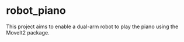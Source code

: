 # robot_piano
This project aims to enable a dual-arm robot to play the piano using the MoveIt2 package.
